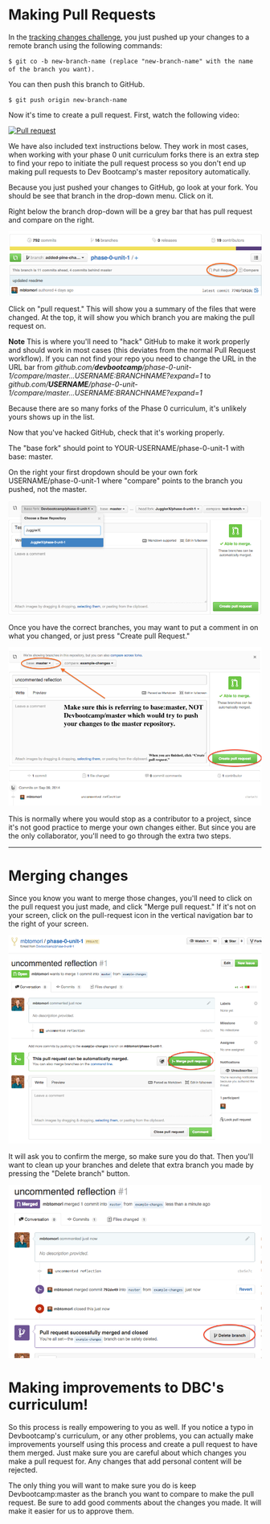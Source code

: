 # Making Pull Requests

In the [tracking changes challenge](README.md), you just pushed up your changes to a remote branch using the following commands:

```shell
$ git co -b new-branch-name (replace "new-branch-name" with the name of the branch you want).
```

You can then push this branch to GitHub.

```shell
$ git push origin new-branch-name
```

Now it's time to create a pull request. First, watch the following video:

[![Pull request](https://i.ytimg.com/vi/DXmWPokwmqU/mqdefault.jpg)](https://www.youtube.com/watch?v=4nUG-wrH0iA)


We have also included text instructions below. They work in most cases, when working with your phase 0 unit curriculum forks there is an extra step to find your repo to initiate the pull request process so you don't end up making pull requests to Dev Bootcamp's master repository automatically.

Because you just pushed your changes to GitHub, go look at your fork. You should be see that branch in the drop-down menu. Click on it.

Right below the branch drop-down will be a grey bar that has pull request and compare on the right.

![Pull Request 1](../imgs/pull-request-1.png)

Click on "pull request." This will show you a summary of the files that were changed. At the top, it will show you which branch you are making the pull request on.

**Note** This is where you'll need to "hack" GitHub to make it work properly and should work in most cases (this deviates from the normal Pull Request workflow). If you can not find your repo you need to change the URL in the URL bar from *github.com/**devbootcamp**/phase-0-unit-1/compare/master...USERNAME:BRANCHNAME?expand=1* to *github.com/**USERNAME**/phase-0-unit-1/compare/master...USERNAME:BRANCHNAME?expand=1*

Because there are so many forks of the Phase 0 curriculum, it's unlikely yours shows up in the list. 

Now that you've hacked GitHub, check that it's working properly. 

The "base fork" should point to YOUR-USERNAME/phase-0-unit-1 with base: master.

On the right your first dropdown should be your own fork USERNAME/phase-0-unit-1 where "compare" points to the branch you pushed, not the master.

![Pull Request DBC](../imgs/pull-request-change-base-fork.png)

Once you have the correct branches, you may want to put a comment in on what you changed, or just press "Create pull Request."

![Pull Request 2](../imgs/pull-request-2.png)

This is normally where you would stop as a contributor to a project, since it's not good practice to merge your own changes either. But since you are the only collaborator, you'll need to go through the extra two steps.

***

# Merging changes

Since you know you want to merge those changes, you'll need to click on the pull request you just made, and click "Merge pull request." If it's not on your screen, click on the pull-request icon in the vertical navigation bar to the right of your screen.

![Pull Request 3](../imgs/pull-request-3.png)

It will ask you to confirm the merge, so make sure you do that. Then you'll want to clean up your branches and delete that extra branch you made by pressing the "Delete branch" button.

![Pull Request 4](../imgs/pull-request-4.png)

# Making improvements to DBC's curriculum!

So this process is really empowering to you as well. If you notice a typo in Devbootcamp's curriculum, or any other problems, you can actually make improvements yourself using this process and create a pull request to have them merged. Just make sure you are careful about which changes you make a pull request for. Any changes that add personal content will be rejected.

The only thing you will want to make sure you do is keep Devbootcamp:master as the branch you want to compare to make the pull request. Be sure to add good comments about the changes you made. It will make it easier for us to approve them.
